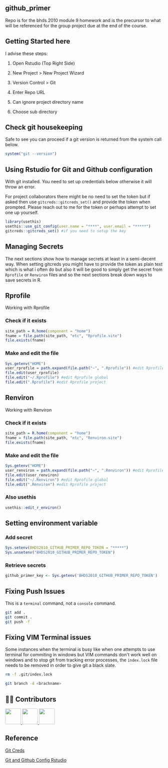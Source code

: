 ## github_primer

Repo is for the bhds 2010 module 9 homework and is the precursor to what will be referenced for the group project due at the end of the course.

## Getting Started here

I advise these steps:

1. Open Rstudio (Top Right Side)

2. New Project > New Project Wizard

3. Version Control > Git

4. Enter Repo URL

5. Can ignore project directory name

6. Choose sub directory

## Check git housekeeping

Safe to see you can proceed if a git version is returned from the system call below.

```r
system("git --version")
```

## Using Rstudio for Git and Github configuration

With git installed. You need to set up credentials below otherwise it will throw an error.

For project collaborators there might be no need to set the token but if asked then use `gitcreds::gitcreds_set()` and provide the token when prompted. Please reach out to me for the token or perhaps attempt to set one up yourself.

```r
library(usethis)
usethis::use_git_config(user.name = "****", user.email = "*****")
gitcreds::gitcreds_set() #if you need to setup the key
```

## Managing Secrets

The next sections show how to manage secrets at least in a semi-decent way. When setting gitcreds you might have to provide the token as plain text which is what i often do but also it will be good to simply get the secret from `Rprofile` or `Renviron` files and so the next sections break down ways to save secrets in R.

## Rprofile

Working with Rprofile

### Check if it exists

```r
site_path = R.home(component = "home")
fname = file.path(site_path, "etc", "Rprofile.site")
file.exists(fname)
```
### Make and edit the file

```r
Sys.getenv("HOME")
user_rprofile = path.expand(file.path("~", ".Rprofile")) #edit Rprofile global
file.edit(user_rprofile)
file.edit("~/.Rprofile") #edit Rprofile global
file.edit(".Rprofile") #edit Rprofile project
```

## Renviron

Working with Renviron

### Check if it exists

```r
site_path = R.home(component = "home")
fname = file.path(site_path, "etc", "Renviron.site")
file.exists(fname)
```
### Make and edit the file

```r
Sys.getenv("HOME")
user_renviron = path.expand(file.path("~", ".Renviron")) #edit Rprofile global
file.edit(user_renviron)
file.edit("~/.Renviron") #edit Rprofile global
file.edit(".Renviron") #edit Rprofile project
```

### Also usethis

```r
usethis::edit_r_environ()
```

## Setting environment variable

### Add secret

```r
Sys.setenv(BHDS2010_GITHUB_PRIMER_REPO_TOKEN = "*****")
Sys.unsetenv("BHDS2010_GITHUB_PRIMER_REPO_TOKEN")
```

### Retrieve secrets

```r
github_primer_key <- Sys.getenv('BHDS2010_GITHUB_PRIMER_REPO_TOKEN')
```

## Fixing Push Issues

This is a `terminal` command, not a `console` command.

```bash
git add .
git commit .
git push -f
```

## Fixing VIM Terminal issues

Some instances when the terminal is busy like when one attempts to use terminal for commiting in windows but VIM commands don't work well on windows and to stop git from tracking error processes, the `index.lock` file needs to be removed in order to give git a black slate.

```bash
rm -f .git/index.lock
```

```bash
git branch -d <brachname>
```

## 🤝🏿 Contributors

<a href="https://github.com/bhds2010/randvar/graphs/contributors">
  <img src="https://contributors-img.web.app/image?repo=bhds2010/randvar" width = 50/>
</a>

<a href="https://github.com/kaitytrinidad">
  <img src="https://github.com/kaitytrinidad.png" width="50" />
</a>

<a href="https://github.com/naayla12">
  <img src="https://github.com/naayla12.png" width="50" />
</a>

## Reference

[Git Creds](https://gitcreds.r-lib.org/reference/gitcreds_get.html)

[Git and Github Config Rstudio](https://github.com/AlphaPrime7/git_config_linux/blob/master/gitR.Rmd)


